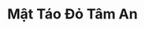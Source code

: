 ---
title: Mật Táo Đỏ Tâm An
bio: |
  Chia sẽ những kiến thức sức khỏe đơn giản, dễ hiểu và dễ áp dụng để chăm sóc sức khỏe.
avatar: /images/be-mat-tao-do.png
featured: true
social:
  - title: github
    url: https://github.com
  - title: github
    url: https://github.com
  - title: github
    url: https://github.com
  - title: github
    url: https://github.com
  - title: github
    url: https://github.com
---